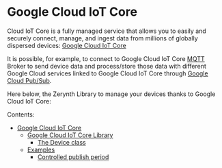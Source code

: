 # Google Cloud IoT Core

Cloud IoT Core is a fully managed service that allows you to easily and securely connect, manage, and ingest data from millions of globally dispersed devices: [Google Cloud IoT Core](https://cloud.google.com/iot-core/)

It is possible, for example, to connect to Google Cloud IoT Core [MQTT](http://mqtt.org/) Broker to send device data and process/store those data with different Google Cloud services linked to Google Cloud IoT Core through [Google Cloud Pub/Sub](https://cloud.google.com/pubsub/docs/overview).

Here below, the Zerynth Library to manage your devices thanks to Google Cloud IoT Core:


Contents:
 
 -   [Google Cloud IoT Core](https://docs.zerynth.com/latest/official/lib.googlecloud.iot/docs/index.html)
     -   [Google Cloud IoT Core Library](https://docs.zerynth.com/latest/official/lib.googlecloud.iot/docs/official_lib.googlecloud.iot_iot.html)
         -   [The Device class](https://docs.zerynth.com/latest/official/lib.googlecloud.iot/docs/official_lib.googlecloud.iot_iot.html#the-device-class)
     -   [Examples](https://docs.zerynth.com/latest/official/lib.googlecloud.iot/examples/examples.html)
         -   [Controlled publish period](https://docs.zerynth.com/latest/official/lib.googlecloud.iot/examples/examples.html#controlled-publish-period)


<!--stackedit_data:
eyJoaXN0b3J5IjpbOTExNjEwMzcwXX0=
-->